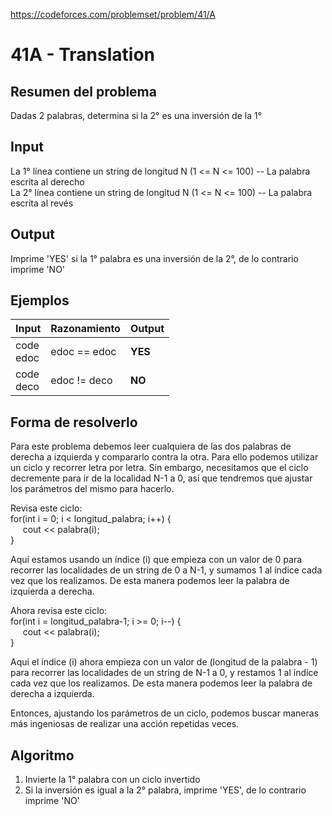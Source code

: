 https://codeforces.com/problemset/problem/41/A

# 41A - Translation

## Resumen del problema
Dadas 2 palabras, determina si la 2° es una inversión de la 1°

## Input
La 1° línea contiene un string de longitud N (1 <= N <= 100) -- La palabra escrita al derecho \
La 2° línea contiene un string de longitud N (1 <= N <= 100) -- La palabra escrita al revés

## Output
Imprime 'YES' si la 1° palabra es una inversión de la 2°, de lo contrario imprime 'NO'

## Ejemplos
| Input              | Razonamiento  | Output    |
| ------------------ | :------------ | --------- |
| code <br> edoc     | edoc == edoc  | **YES**   |
| code <br> deco     | edoc != deco  | **NO**    |

## Forma de resolverlo
Para este problema debemos leer cualquiera de las dos palabras de derecha a izquierda y compararlo contra la otra.
Para ello podemos utilizar un ciclo y recorrer letra por letra. Sin embargo, necesitamos que el ciclo decremente para ir de la localidad N-1 a 0, así que tendremos que ajustar los parámetros del mismo para hacerlo.

Revisa este ciclo: \
for(int i = 0; i < longitud_palabra; i++) { \
&nbsp;&nbsp;&nbsp;&nbsp; cout << palabra(i); \
}

Aquí estamos usando un índice (i) que empieza con un valor de 0 para recorrer las localidades de un string de 0 a N-1, y sumamos 1 al índice cada vez que los realizamos. De esta manera podemos leer la palabra de izquierda a derecha. 

Ahora revisa este ciclo: \
for(int i = longitud_palabra-1; i >= 0; i--) { \
&nbsp;&nbsp;&nbsp;&nbsp; cout << palabra(i); \
}

Aquí el índice (i) ahora empieza con un valor de (longitud de la palabra - 1) para recorrer las localidades de un string de N-1 a 0, y restamos 1 al índice cada vez que los realizamos. De esta manera podemos leer la palabra de derecha a izquierda.

Entonces, ajustando los parámetros de un ciclo, podemos buscar maneras más ingeniosas de realizar una acción repetidas veces.

## Algoritmo
1) Invierte la 1° palabra con un ciclo invertido
2) Si la inversión es igual a la 2° palabra, imprime 'YES', de lo contrario imprime 'NO'
